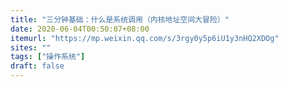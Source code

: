 ```yaml
---
title: "三分钟基础：什么是系统调用（内核地址空间大冒险）"
date: 2020-06-04T00:50:07+08:00
itemurl: "https://mp.weixin.qq.com/s/3rgy0y5p6iU1y3nHQ2XDOg"
sites: ""
tags: ["操作系统"]
draft: false
---
```


